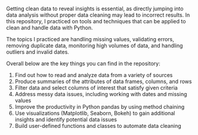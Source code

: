 Getting clean data to reveal insights is essential, as directly jumping into data analysis without proper data cleaning may lead to incorrect results. 
In this repository, I practiced on tools and techniques that can be applied to clean and handle data with Python. 

The topics I practiced are handling missing values, validating errors, removing duplicate data, 
monitoring high volumes of data, and handling outliers and invalid dates. 

Overall below are the key things you can find in the repository:

1) Find out how to read and analyze data from a variety of sources
2) Produce summaries of the attributes of data frames, columns, and rows
3) Filter data and select columns of interest that satisfy given criteria
4) Address messy data issues, including working with dates and missing values
5) Improve the productivity in Python pandas by using method chaining
6) Use visualizations (Matplotlib, Seaborn, Bokeh) to gain additional insights and identify potential data issues
7) Build user-defined functions and classes to automate data cleaning
